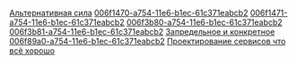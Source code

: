 [Альтернативная сила](006ca370-a754-11e6-b1ec-61c371eabcb2.md)<!-- {"id":"006ca370-a754-11e6-b1ec-61c371eabcb2","date":"2016-05-20T21:14:57.990Z"} -->
[006f1470-a754-11e6-b1ec-61c371eabcb2](006f1470-a754-11e6-b1ec-61c371eabcb2.md)<!-- {"id":"006f1470-a754-11e6-b1ec-61c371eabcb2","date":"2016-05-20T21:14:57.990Z"} -->
[006f1471-a754-11e6-b1ec-61c371eabcb2](006f1471-a754-11e6-b1ec-61c371eabcb2.md)<!-- {"id":"006f1471-a754-11e6-b1ec-61c371eabcb2","date":"2016-05-20T21:14:57.990Z"} -->
[006f3b80-a754-11e6-b1ec-61c371eabcb2](006f3b80-a754-11e6-b1ec-61c371eabcb2.md)<!-- {"id":"006f3b80-a754-11e6-b1ec-61c371eabcb2","date":"2016-05-20T21:14:57.990Z"} -->
[006f3b81-a754-11e6-b1ec-61c371eabcb2](006f3b81-a754-11e6-b1ec-61c371eabcb2.md)<!-- {"id":"006f3b81-a754-11e6-b1ec-61c371eabcb2","date":"2016-05-20T21:14:57.990Z"} -->
[Запредельное и конкретное](006f3b82-a754-11e6-b1ec-61c371eabcb2.md)<!-- {"id":"006f3b82-a754-11e6-b1ec-61c371eabcb2","date":"2016-05-20T21:14:57.990Z"} -->
[006f89a0-a754-11e6-b1ec-61c371eabcb2](006f89a0-a754-11e6-b1ec-61c371eabcb2.md)<!-- {"id":"006f89a0-a754-11e6-b1ec-61c371eabcb2","date":"2016-05-21T21:14:57.990Z"} -->
[Проектирование сервисов что всё хорошо](006fd7c0-a754-11e6-b1ec-61c371eabcb2.md)<!-- {"id":"006fd7c0-a754-11e6-b1ec-61c371eabcb2","date":"2016-05-22T21:14:57.990Z"} -->
